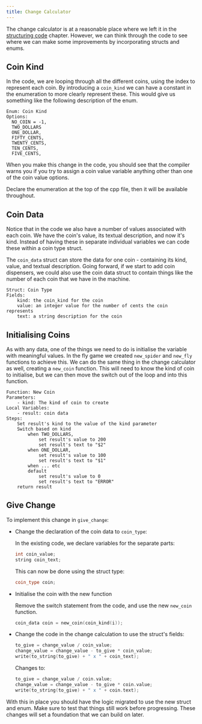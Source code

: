 ```yaml
---
title: Change Calculator
---
```


The change calculator is at a reasonable place where we left it in the [structuring code](/book/part-2-organised-code/2-organising-code/0-overview) chapter. However, we can think through the code to see where we can make some improvements by incorporating structs and enums.

## Coin Kind

In the code, we are looping through all the different coins, using the index to represent each coin. By introducing a `coin_kind` we can have a constant in the enumeration to more clearly represent these. This would give us something like the following description of the enum.

```
Enum: Coin Kind
Options:
  NO_COIN = -1,
  TWO_DOLLARS
  ONE_DOLLAR,
  FIFTY_CENTS,
  TWENTY_CENTS,
  TEN_CENTS,
  FIVE_CENTS,
```

When you make this change in the code, you should see that the compiler warns you if you try to assign a coin value variable anything other than one of the coin value options.

Declare the enumeration at the top of the cpp file, then it will be available throughout.

## Coin Data

Notice that in the code we also have a number of values associated with each coin. We have the coin's value, its textual description, and now it's kind. Instead of having these in separate individual variables we can code these within a coin type struct. 

The `coin_data` struct can store the data for one coin - containing its kind, value, and textual description. Going forward, if we start to add coin dispensers, we could also use the coin data struct to contain things like the number of each coin that we have in the machine.

```
Struct: Coin Type
Fields:
    kind: the coin_kind for the coin
    value: an integer value for the number of cents the coin represents
    text: a string description for the coin
```

## Initialising Coins

As with any data, one of the things we need to do is initialise the variable with meaningful values. In the fly game we created `new_spider` and `new_fly` functions to achieve this. We can do the same thing in the change calculator as well, creating a `new_coin` function. This will need to know the kind of coin to initialise, but we can then move the switch out of the loop and into this function.

```
Function: New Coin
Parameters:
    - kind: The kind of coin to create
Local Variables:
    - result: coin data
Steps:
    Set result's kind to the value of the kind parameter
    Switch based on kind
        when TWO_DOLLARS,
            set result's value to 200
            set result's text to "$2"
        when ONE_DOLLAR,
            set result's value to 100
            set result's text to "$1"
        when ... etc
        default
            set result's value to 0
            set result's text to "ERROR"
    return result
```

## Give Change

To implement this change in `give_change`:

- Change the declaration of the coin data to `coin_type`:

    In the existing code, we declare variables for the separate parts:

    ```cpp
    int coin_value;
    string coin_text;
    ```

    This can now be done using the struct type:

    ```cpp
    coin_type coin;
    ```

- Initialise the coin with the new function

    Remove the switch statement from the code, and use the new `new_coin` function.

    ```cpp
    coin_data coin = new_coin(coin_kind(i));
    ```

- Change the code in the change calculation to use the struct's fields:

    ```cpp
    to_give = change_value / coin_value;
    change_value = change_value - to_give * coin_value;
    write(to_string(to_give) + " x " + coin_text);
    ```

    Changes to:

    ```cpp
    to_give = change_value / coin.value;
    change_value = change_value - to_give * coin.value;
    write(to_string(to_give) + " x " + coin.text);
    ```

With this in place you should have the logic migrated to use the new struct and enum. Make sure to test that things still work before progressing. These changes will set a foundation that we can build on later.
